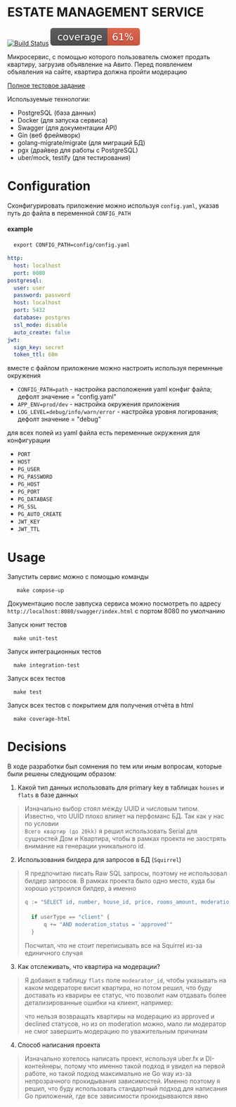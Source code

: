 # ESTATE MANAGEMENT SERVICE

[![Build Status][ci-badge]][ci-runs]
![coverage][coverage-badge]

[ci-badge]:            https://github.com/romanchechyotkin/avito_test_task/actions/workflows/test.yaml/badge.svg
[ci-runs]:             https://github.com/romanchechyotkin/avito_test_task/actions
[coverage-badge]:      https://raw.githubusercontent.com/romanchechyotkin/avito_test_task/badges/.badges/master/coverage.svg

Микросервис, с помощью которого пользователь сможет продать квартиру, загрузив объявление на Авито. Перед появлением объявления на сайте, квартира должна пройти модерацию

[Полное тестовое задание](https://github.com/avito-tech/backend-bootcamp-assignment-2024?tab=readme-ov-file)


Используемые технологии:
- PostgreSQL (база данных)
- Docker (для запуска сервиса)
- Swagger (для документации API)
- Gin (веб фреймворк)
- golang-migrate/migrate (для миграций БД)
- pgx (драйвер для работы с PostgreSQL)
- uber/mock, testify (для тестирования)

# Configuration

Сконфигурировать приложение можно используя `config.yaml`, указав путь до файла в переменной `CONFIG_PATH`
#### example
```shell
  export CONFIG_PATH=config/config.yaml
```

```yaml
http:
  host: localhost
  port: 8080
postgresql:
  user: user
  password: password
  host: localhost
  port: 5432
  database: postgres
  ssl_mode: disable
  auto_create: false
jwt:
  sign_key: secret
  token_ttl: 60m
```

вместе с файлом приложение можно настроить используя перемнные окружения
- `CONFIG_PATH=path` - настройка расположения yaml конфиг файла; дефолт значение = "config.yaml"
- `APP_ENV=prod/dev` - настройка окружения приложения
- `LOG_LEVEL=debug/info/warn/error` - настройка уровня логирования; дефолт значение = "debug"

для всех полей из yaml файла есть переменные окружения для конфигурации

- `PORT`
- `HOST`
- `PG_USER`
- `PG_PASSWORD`
- `PG_HOST`
- `PG_PORT`
- `PG_DATABASE`
- `PG_SSL`
- `PG_AUTO_CREATE`
- `JWT_KEY`
- `JWT_TTL`

# Usage

Запустить сервис можно с помощью команды 

```shell
   make compose-up
```

Документацию после завпуска сервиса можно посмотреть по адресу `http://localhost:8080/swagger/index.html`
с портом 8080 по умолчанию

Запуск юнит тестов
```shell
  make unit-test
```

Запуск интеграционных тестов
```shell
  make integration-test
```

Запуск всех тестов
```shell
  make test
```

Запуск всех тестов с покрытием для получения отчёта в html
```shell
  make coverage-html
```

# Decisions <a name="decisions"></a>

В ходе разработки был сомнения по тем или иным вопросам, которые были решены следующим образом:

1. Какой тип данных использовать для primary key в таблицах `houses` и `flats` в базе данных  
> Изначально выбор стоял между UUID и числовым типом. Известно, что UUID плохо влияет на перфоманс БД. Так как у нас по условии  
> `Всего квартир (до 20kk)` я решил использовать Serial для сущностей Дом и Квартира, чтобы в рамках проекта не заострять внимание на генерации уникального id. 

2. Использования билдера для запросов в БД (`Squirrel`)
> Я предпочитаю писать Raw SQL запросы, поэтому не использовал билдер запросов. В рамках проекта было одно место, куда бы хорошо устроился билдер, а именно
>
> ```go
> q := "SELECT id, number, house_id, price, rooms_amount, moderation_status, created_at, updated_at FROM flats WHERE house_id = $1"
>
>	if userType == "client" {
>		q += "AND moderation_status = 'approved'"
>	}
> ```
> Посчитал, что не стоит переписывать все на Squirrel из-за единичного случая

3. Как отслеживать, что квартира на модерации?
> Я добавил в таблицу `flats` поле `modearator_id`, чтобы указывать на каком модераторе висит квартира, 
> но потом решил, что буду доставать из квариры ее статус, 
> что позволит нам отдавать более детализированные ошибки на клиент, например: 
> 
> что нельзя возвращать квартиры на модерацию из approved и declined статусов, 
> но из on moderation можно, мало ли модератор не смог завершить модерацию по уважительным причинам 

4. Способ написания проекта
> Изначально хотелось написать проект, используя uber.fx и DI-контейнеры, потому что именно такой подход я увидел на первой работе, 
> но такой подход максимально не Go way из-за непрозрачного прокидывания зависимостей. 
> Именно поэтому я решил, что буду использовать стандартный подход для написания Go приложений, где все зависимости прокидывваются явно 
